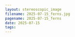 ```yaml
---
layout: stereoscopic_image
filename: 2025-07-15_ferns.jpg
pagename: 2025-07-15_ferns
date: 2025-07-15
tags:
---
```

